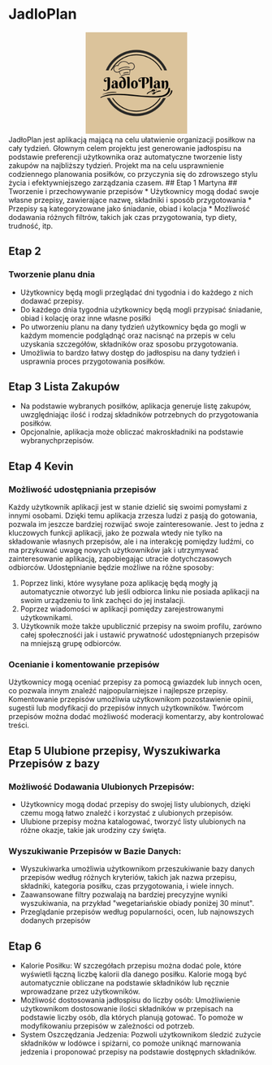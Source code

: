 # JadloPlan
<div align="center">
  <img src="./logo/Jadłoplan.png" alt="Logo projektu" width="200"/>
</div>
JadłoPlan jest aplikacją mającą na celu ułatwienie organizacji posiłkow na cały tydzień.
Głownym celem projektu jest generowanie jadłospisu na podstawie preferencji użytkownika oraz automatyczne tworzenie listy zakupów na najbliższy tydzień.
Projekt ma na celu usprawnienie codziennego planowania posiłków, co przyczynia się do zdrowszego stylu życia i efektywniejszego zarządzania czasem.
## Etap 1 Martyna
## Tworzenie i przechowywanie przepisów
* Użytkownicy mogą dodać swoje własne przepisy, zawierające nazwę, składniki i sposób przygotowania
* Przepisy są kategoryzowane jako śniadanie, obiad i kolacja
* Możliwość dodawania różnych filtrów, takich jak czas przygotowania, typ diety, trudność, itp.

## Etap 2
### Tworzenie planu dnia 
* Użytkownicy będą mogli przeglądać dni tygodnia i do każdego z nich dodawać przepisy.
* Do każdego dnia tygodnia użytkownicy będą mogli przypisać śniadanie, obiad i kolację oraz inne własne posiłki
* Po utworzeniu planu na dany tydzień użytkownicy będa go mogli w każdym momencie podglądnąć oraz nacisnąć na przepis w celu uzyskania szczegółów, składników oraz sposobu przygotowania. 
* Umożliwia to bardzo łatwy dostęp do jadłospisu na dany tydzień i usprawnia proces przygotowania posiłków.


## Etap 3 Lista Zakupów
* Na podstawie wybranych posiłków, aplikacja generuje listę zakupów, uwzględniając ilość i rodzaj składników potrzebnych do przygotowania posiłków. 
* Opcjonalnie, aplikacja może obliczać makroskładniki na podstawie wybranychprzepisów.

## Etap 4 Kevin
### Możliwość udostępniania przepisów
Każdy użytkownik aplikacji jest w stanie dzielić się swoimi pomysłami z innymi osobami. Dzięki temu aplikacja zrzesza ludzi z pasją do gotowania, pozwala im jeszcze bardziej rozwijać swoje zainteresowanie. Jest to jedna z kluczowych funkcji aplikacji, jako że pozwala wtedy nie tylko na składowanie własnych przepisów, ale i na interakcję pomiędzy ludźmi, co ma przykuwać uwagę nowych użytkowników jak i utrzymywać zainteresowanie aplikacją, zapobiegając utracie dotychczasowych odbiorców. 
Udostępnianie będzie możliwe na różne sposoby:
1. Poprzez linki, które wysyłane poza aplikację będą mogły ją automatycznie otworzyć lub jeśli odbiorca linku nie posiada aplikacji na swoim urządzeniu to link zachęci do jej instalacji.
2. Poprzez wiadomości w aplikacji pomiędzy zarejestrowanymi użytkownikami.
3. Użytkownik może także upublicznić przepisy na swoim profilu, zarówno całej społecznośći jak i ustawić prywatność udostępnianych przepisów na mniejszą grupę odbiorców.
### Ocenianie i komentowanie przepisów
Użytkownicy mogą oceniać przepisy za pomocą gwiazdek lub innych ocen, co pozwala innym znaleźć najpopularniejsze i najlepsze przepisy. Komentowanie przepisów umożliwia użytkownikom pozostawienie opinii, sugestii lub modyfikacji do przepisów innych użytkowników. Twórcom przepisów można dodać możliwość moderacji komentarzy, aby kontrolować treści.
## Etap 5 Ulubione przepisy, Wyszukiwarka Przepisów z bazy
### Możliwość Dodawania Ulubionych Przepisów:
* Użytkownicy mogą dodać przepisy do swojej listy ulubionych, dzięki czemu mogą łatwo znaleźć i korzystać z ulubionych przepisów.
* Ulubione przepisy można katalogować, tworzyć listy ulubionych na różne okazje, takie jak urodziny czy święta.
### Wyszukiwanie Przepisów w Bazie Danych:
* Wyszukiwarka umożliwia użytkownikom przeszukiwanie bazy danych przepisów według różnych kryteriów, takich jak nazwa przepisu, składniki, kategoria posiłku, czas przygotowania, i wiele innych.
* Zaawansowane filtry pozwalają na bardziej precyzyjne wyniki wyszukiwania, na przykład "wegetariańskie obiady poniżej 30 minut".
* Przeglądanie przepisów według popularności, ocen, lub najnowszych dodanych przepisów
## Etap 6
* Kalorie Posiłku: W szczegółach przepisu można dodać pole, które wyświetli łączną liczbę kalorii dla danego posiłku. Kalorie mogą być automatycznie obliczane na podstawie składników lub ręcznie wprowadzane przez użytkowników.
* Możliwość dostosowania jadłospisu do liczby osób: Umożliwienie użytkownikom dostosowanie ilości składników w przepisach na podstawie liczby osób, dla których planują gotować. To pomoże w modyfikowaniu przepisów w zależności od potrzeb.
* System Oszczędzania Jedzenia: Pozwoli użytkownikom śledzić zużycie składników w lodówce i spiżarni, co pomoże uniknąć marnowania jedzenia i proponować przepisy na podstawie dostępnych składników.

